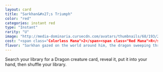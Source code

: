 ```yaml
---
layout: card
title: "Sarkhan&#x27;s Triumph"
color: "red"
categories: instant red
type: "Instant"
rarity: "U"
image: "http://media-dominaria.cursecdn.com/avatars/thumbnails/68/193/200/283/635616024764927037.png"
cost: "<span class="Colorless Mana">2</span><span class="Red Mana">R</span>"
flavor: "Sarkhan gazed on the world around him, the dragon sweeping through its skies, and joy kindled like a fire in his soul."
---
```


Search your library for a Dragon creature card, reveal it, put it into your hand, then shuffle your library.
